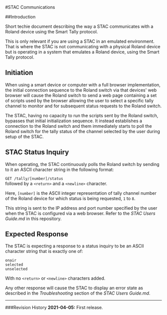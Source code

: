 #STAC Communications


##Introduction

Short techie document describing the way a STAC communicates with a Roland device using the Smart Tally protocol.

This is only relevant if you are using a STAC in an emulated environment. That is where the STAC is not communicating with a physical Roland device but is operating in a system that emulates a Roland device, using the Smart Tally protocol.

## Initiation

When using a smart device or computer with a full browser implementation, the initial connection sequence to the Roland switch via that devices' web browser will cause the Roland switch to send a web page containing a set of scripts used by the browser allowing the user to select a specific tally channel to monitor and for subsequent status requests to the Roland switch.

The STAC, having no capacity to run the scripts sent by the Roland switch, bypasses that initial initialization sequence. It instead establishes a connection to the Roland switch and them immediately starts to poll the Roland switch for the tally status of the channel selected by the user during setup of the STAC. 

## STAC Status Inquiry

When operating, the STAC continuously polls the Roland switch by sending to it an ASCII character string in the following format:

 `GET /tally/[number]/status`  
 followed by a `<return>` and a `<newline>` character.
 
Here, `[number]` is the ASCII integer representation of tally channel number of the Roland device for which status is being requested, `1` to `8`.
 
This string is sent to the IP address and port number specified by the user when the STAC is configured via a web browser. Refer to the *STAC Users Guide.md* in this repository.

## Expected Response

The STAC is expecting a response to a status inquiry to be an ASCII character string that is exactly one of: 
 
`onair`  
`selected`  
`unselected`  

With no `<return>` or `<newline>` characters added.

Any other response will cause the STAC to display an error state as described in the *Troubleshooting* section of the *STAC Users Guide.md*.

---
###Revision History
**2021-04-05:** First release.

